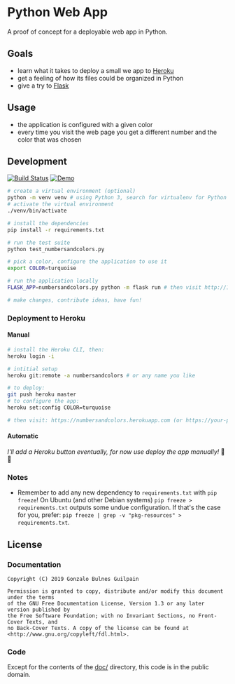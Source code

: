 Python Web App
==============

A proof of concept for a deployable web app in Python.

Goals
-----

- learn what it takes to deploy a small we app to [Heroku](https://www.heroku.com)
- get a feeling of how its files could be organized in Python
- give a try to [Flask](https://github.com/pallets/flask)

Usage
-----

- the application is configured with a given color
- every time you visit the web page you get a different number and the color that was chosen

Development
-----------

[![Build Status](https://travis-ci.org/gonzalo-bulnes/kata-python-web-app.svg?branch=master)](https://travis-ci.org/gonzalo-bulnes/kata-python-web-app)
[![Demo](https://img.shields.io/badge/demo-colorsandnumbers-7057C0.svg)](https://numbersandcolors.herokuapp.com)

```bash
# create a virtual environment (optional)
python -m venv venv # using Python 3, search for virtualenv for Python 2
# activate the virtual environment
./venv/bin/activate

# install the dependencies
pip install -r requirements.txt

# run the test suite
python test_numbersandcolors.py

# pick a color, configure the application to use it
export COLOR=turquoise

# run the application locally
FLASK_APP=numbersandcolors.py python -m flask run # then visit http://127.0.0.1:5000

# make changes, contribute ideas, have fun!
```

### Deployment to Heroku

#### Manual

```bash
# install the Heroku CLI, then:
heroku login -i

# intitial setup
heroku git:remote -a numbersandcolors # or any name you like

# to deploy:
git push heroku master
# to configure the app:
heroku set:config COLOR=turquoise

# then visit: https://numbersandcolors.herokuapp.com (or https://your-preferred-name.herokuapp.com)
```

#### Automatic

_I'll add a Heroku button eventually, for now use deploy the app manually!_ 🥕 🥑

### Notes

- Remember to add any new dependency to `requirements.txt` with `pip freeze`! On Ubuntu (and other Debian systems) `pip freeze > requirements.txt` outputs some undue configuration. If that's the case for you, prefer: `pip freeze | grep -v "pkg-resources" > requirements.txt`.

License
-------

### Documentation

    Copyright (C) 2019 Gonzalo Bulnes Guilpain

    Permission is granted to copy, distribute and/or modify this document under the terms
    of the GNU Free Documentation License, Version 1.3 or any later version published by
    the Free Software Foundation; with no Invariant Sections, no Front-Cover Texts, and
    no Back-Cover Texts. A copy of the license can be found at
    <http://www.gnu.org/copyleft/fdl.html>.

### Code

Except for the contents of the [doc/](./doc) directory, this code is in the public domain.
